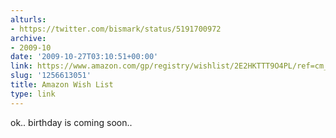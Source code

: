 ```yaml
---
alturls:
- https://twitter.com/bismark/status/5191700972
archive:
- 2009-10
date: '2009-10-27T03:10:51+00:00'
link: https://www.amazon.com/gp/registry/wishlist/2E2HKTTT9O4PL/ref=cm_sw_su_w
slug: '1256613051'
title: Amazon Wish List
type: link
---
```


ok.. birthday is coming soon..


